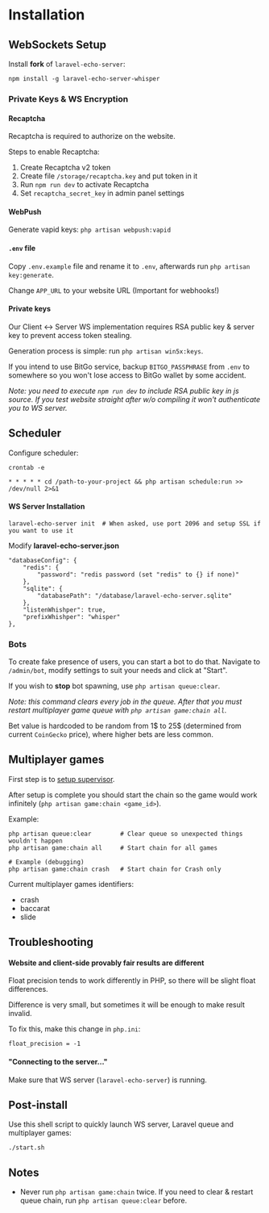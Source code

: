 # Installation

## WebSockets Setup

Install **fork** of `laravel-echo-server`:

```
npm install -g laravel-echo-server-whisper
```


### Private Keys & WS Encryption

#### Recaptcha

Recaptcha is required to authorize on the website.

Steps to enable Recaptcha:

1. Create Recaptcha v2 token
2. Create file `/storage/recaptcha.key` and put token in it
3. Run `npm run dev` to activate Recaptcha
4. Set `recaptcha_secret_key` in admin panel settings

#### WebPush

Generate vapid keys: `php artisan webpush:vapid`

#### `.env` file

Copy `.env.example` file and rename it to `.env`, afterwards run `php artisan key:generate`.

Change `APP_URL` to your website URL (Important for webhooks!)

#### Private keys

Our Client <-> Server WS implementation requires RSA public key & server key to prevent access token stealing.

Generation process is simple: run `php artisan win5x:keys`.

If you intend to use BitGo service, backup `BITGO_PASSPHRASE` from `.env` to somewhere so you won't lose access to BitGo wallet by some accident.

*Note: you need to execute `npm run dev` to include RSA public key in js source. If you test website straight after w/o compiling it won't authenticate you to WS server.*

## Scheduler

Configure scheduler:

`crontab -e`

`* * * * * cd /path-to-your-project && php artisan schedule:run >> /dev/null 2>&1`

#### WS Server Installation

```
laravel-echo-server init  # When asked, use port 2096 and setup SSL if you want to use it
```

Modify **laravel-echo-server.json**
```$json
"databaseConfig": {
	"redis": {
		"password": "redis password (set "redis" to {} if none)"
	},
	"sqlite": {
		"databasePath": "/database/laravel-echo-server.sqlite"
	},
	"listenWhishper": true,
	"prefixWhishper": "whisper"
},
```

### Bots

To create fake presence of users, you can start a bot to do that. Navigate to `/admin/bot`, modify settings to suit your needs and click at "Start".

If you wish to **stop** bot spawning, use `php artisan queue:clear`.

*Note: this command clears every job in the queue. After that you must restart multiplayer game queue with `php artisan game:chain all`.*

Bet value is hardcoded to be random from 1$ to 25$ (determined from current `CoinGecko` price), where higher bets are less common.

## Multiplayer games

First step is to [setup supervisor](https://laravel.com/docs/7.x/queues#supervisor-configuration).

After setup is complete you should start the chain so the game would work infinitely (```php artisan game:chain <game_id>```).

Example:
```
php artisan queue:clear        # Clear queue so unexpected things wouldn't happen
php artisan game:chain all     # Start chain for all games

# Example (debugging)
php artisan game:chain crash   # Start chain for Crash only
```

Current multiplayer games identifiers:

* crash
* baccarat
* slide

## Troubleshooting

#### Website and client-side provably fair results are different

Float precision tends to work differently in PHP, so there will be slight float differences.

Difference is very small, but sometimes it will be enough to make result invalid.

To fix this, make this change in ```php.ini```:
```
float_precision = -1
```

#### "Connecting to the server..."

Make sure that WS server (`laravel-echo-server`) is running.

## Post-install

Use this shell script to quickly launch WS server, Laravel queue and multiplayer games:

`./start.sh`

## Notes

* Never run ```php artisan game:chain``` twice. If you need to clear & restart queue chain, run `php artisan queue:clear` before.

